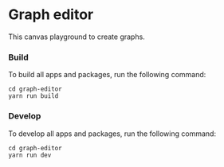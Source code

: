 # Graph editor
This canvas playground to create graphs.

### Build

To build all apps and packages, run the following command:

```
cd graph-editor 
yarn run build
```

### Develop

To develop all apps and packages, run the following command:

```
cd graph-editor
yarn run dev
```

